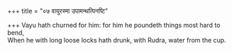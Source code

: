 +++
title = "०७ वायुरस्मा उपामन्थत्पिनष्टि"

+++
Vayu hath churned for him: for him he poundeth things most hard to bend,  
     When he with long loose locks hath drunk, with Rudra, water from the cup.